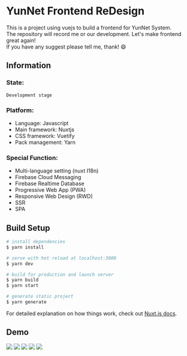 #	YunNet Frontend ReDesign

> 

This is a project using vuejs to build a frontend for YunNet System.  
The repository will record me or our development. Let's make frontend great again!  
If you have any suggest please tell me, thank!  :smile:
##	Information
###	State:
    Development stage
###	Platform:
* Language: Javascript
* Main framework: Nuxtjs
* CSS framework: Vuetify
* Pack management: Yarn

###	Special Function:
*    Multi-language setting (nuxt I18n)
*    Firebase Cloud Messaging
*    Firebase Realtime Database
*    Progressive Web App (PWA)
*    Responsive Web Design (RWD)
*    SSR
*    SPA

## Build Setup

``` bash
# install dependencies
$ yarn install

# serve with hot reload at localhost:3000
$ yarn dev

# build for production and launch server
$ yarn build
$ yarn start

# generate static project
$ yarn generate
```

For detailed explanation on how things work, check out [Nuxt.js docs](https://nuxtjs.org).

## Demo


![](https://i.imgur.com/mFO2kkI.png)
![](https://i.imgur.com/ITPbxgP.png)
![](https://i.imgur.com/yVILkMu.png)
![](https://i.imgur.com/ljYz2Wi.png)
![](https://i.imgur.com/qU24hc8.png)
